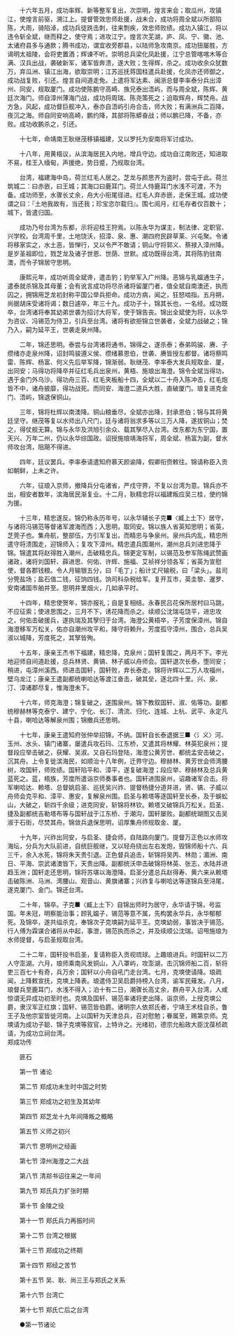 <!-- { "loadSidebar": true } -->
　　十六年五月，成功率辉、新等整军复出，次崇明，煌言来会；取瓜州，攻镇江，使煌言前驱，溯江上。提督管效忠师赴援，战未合，成功将周全斌以所部陷陈，大雨，骑陷淖，成功兵徒跣击刺，往来剽疾，效忠师败绩。成功入镇江，将以违令斩全斌，继而释之，使守焉；进攻江宁。煌言次芜湖，庐、凤、宁、徽、池、太诸府县多与通款；腾书成功，谓宜收旁郡县，以陆师急攻南京。成功狃屡胜，方谒明太祖陵，会将吏置酒；辉谏不听。崇明总兵梁化凤赴援，江宁总管喀喀木等合满、汉兵出战，袭破新军，诸军皆奔溃，遂大败；生得辉，杀之。成功收余众犹数万，弃瓜洲、镇江出海，欲取崇明；江苏巡抚蒋国柱遣兵赴援，化凤亦还师御之，成功战复败，引还。煌言自间道走免。上遣将军达素、闽浙总督李率泰分兵出漳州、同安，规取厦门。成功使陈鹏守高崎、族兄泰出浯屿，而与周全斌，陈辉、黄廷次海门。师自漳州薄海门战，成功将周瑞、陈尧策死之；迫取辉舟，辉焚舟。战方急，风起，成功督巨舰冲入，泰亦自浯屿引舟合击，师大败；有满洲兵二百降，夜沉之海。师自同安响高崎，鹏约降，其部将陈蟒奋战；师以鹏已降，不备，亦败。成功收鹏杀之，引还。

　　十七年，命靖南王耿继茂移镇福建，又以罗托为安南将军讨成功。

　　十八年，用黄梧议，从滨海居民入内地，增兵守边。成功自江南败还，知进取不易，桂王入缅甸，声援绝，势日蹙，乃规取台湾。

　　台湾，福建海中岛，荷兰红毛人居之。芝龙与颜思齐为盗时，尝屯于此。荷兰筑城二：曰赤嵌，曰王城；其海口曰鹿耳门。荷兰人恃鹿耳门水浅不可渡，不为备。成功师至，水骤长丈余，舟大小衔尾径进。红毛人弃赤嵌，走保王城。成功使谓之曰：『土地我故有，当还我；珍宝恣尔载归』。围七阅月，红毛存者仅百数十；城下，皆遣归国。

　　成功乃号台湾为东都，示将迎桂王狩焉。以陈永华为谋主，制法律、定职官、兴学校。台湾周千里，土地饶沃，招漳、泉、惠、潮四府民辟草莱、兴屯聚。令诸将移家实之，水土恶，皆惮行，又以令严不敢请；铜山守将郭义、蔡禄入漳州降。是岁圣祖即位，戮芝龙及诸子世恩、世荫、世默。成功既得台湾，其将陈豹驻南澳，而令子锦居守思明。

　　康熙元年，成功听周全斌谗，遣击豹；豹举军入广州降。恶锦与乳媪通生子，遣泰就杀锦及其母董；会有讹言成功将尽杀诸将留厦门者，值全斌自南澳还，执而囚之，拥锦用芝龙初封称平国公举兵拒命。成功方病，闻之，狂怒啮指。五月朔，尚据胡床受诸将谒；数日遽卒，年三十九。成功子十，锦其长也，一名经。成功既卒，台湾诸将奉其幼弟世袭为招讨大将军，使于锦告丧。锦出全斌使为将，以永华为咨议、冯锡范为侍卫，引兵至台湾。诸将有欲拒锦立世袭者，全斌力战破之；锦乃入，嗣为延平王，世袭走泉州降。

　　二年，锦还思明。泰尝与台湾诸将通书，锦得之，遂杀泰；泰弟鸣骏、赓、子缵绪亦走泉州降，诏封鸣骏遵义侯、缵绪慕恩伯，世袭、赓皆授左都督。诸将蔡鸣雷、陈辉、杨富、何义先后举军降，锦渐弱。耿继茂、李率泰大发兵规取金、厦，出同安；马得功将降卒并征红毛兵出泉州，黄梧、施琅出海澄。锦令全斌当得功，遇于金门外乌沙。得功舟三百、红毛夹板船十四，全斌以二十舟入陈冲击，红毛炮皆不中，诸舟披靡，得功战死。而同安、海澄二道兵大胜，直破厦门。琅复进克金门、浯屿，锦退保铜山。

　　三年，锦将杜辉以南澳降。铜山粮垂尽，全斌亦出降，封承恩伯；锦与其将黄廷坚守。继茂等复以水师出八尺门，廷与诸将翁求多等以三万人降，遂拔铜山；焚之，得仗舰无算。锦与永华及洪旭引余众、载其孥尽入台湾。改东都为东宁国，置天兴、万年二州，仍以永华综国政。诏授施琅靖海将军，周全斌、杨富为副，督水师攻台湾，阻飓不得进。

　　四年，廷议罢兵。李率泰请遣知府慕天颜谕降，假卿衔赍敕往。锦请称臣入贡如朝鲜，上未之许。

　　六年，征琅入京师，撤降兵分屯诸省，严戍守界，不复以台湾为意。锦兵亦不出，相安者数年，滨海居民渐复业。十二月，耿精忠将以福建叛应吴三桂，使约锦为援。

　　十三年，精忠遂反。锦仍称永历年号，以永华辅长子克■〈臧上土下〉居守，与诸将冯锡范等督诸军渡海而西；入思明，取同安。锦以族人省英知思明；省英，芝莞子也。集舟航，整部伍，方引军复出，而精忠与争泉州。泉州兵内乱，精忠所遣守将溃围走，迎锦师入；复攻下漳州。精忠遣兵围潮州，潮州总兵刘进忠降于锦。锦遣其将赵得胜入潮州，击破精忠兵。锦更定军制，以锡范及参军陈绳武赞画诸政，诸将刘国轩、薛进思、何佑、许辉、施福、艾祯祥分领各军；省英为宣慰使，督各郡钱粮。令人月输银五分，曰「毛丁」；船计丈尺输税，曰「梁头」。盐司分筦盐场；盐石值二钱，征饷四钱。饷司科杂税给军。复开互市，英圭黎、暹罗、安南诸国市舶并至。思明井里烟火，几如承平时。

　　十四年，精忠使贺年，锦亦报礼；自是复相结。永春民吕花保所居村曰马跳，不应征索；使进思围之，三月不下，诱花降而杀之。续顺公沈瑞屯饶平，进忠攻之，何佑击破援兵，遂执瑞及其孥归于台湾。海澄公黄梧卒，子芳度保漳州。锦自海澄移军万松关，佑亦自潮州攻平和，降守将赖升。芳度孤守漳州，围合，总兵吴淑以城降，芳度死之，其孥皆殉。

　　十五年，康亲王杰书下福建，精忠降，克泉州；国轩复围之，两月不下。李光地迎师自间道赴援，总兵林贤、黄镐、林子威以舟师会。国轩退次长泰，堕同安；稍进，屯漳州溪西。师进击国轩，国轩败，弃长泰走。锦将许辉以二万人攻福州，壁乌龙江；康亲王遣副都统喇哈达等渡江奋击，破其垒，逐北四十里。兴、泉、汀、漳诸郡尽复，惟海澄未下。

　　十六年，师克海澄；锦复破之，遂围泉州。锦下教叙国轩、淑、佑等功。副都统穆赫林等克泰宁、建宁、宁化、长汀、清流、归化、连城、上杭、武平、永定凡十县，喇哈达等解泉州围；锦撤兵还思明。

　　十七年，康亲王遣知府张仲举招锦，不纳。国轩自长泰退据三■〈氵义〉河、玉州、水头、镇门诸寨，屡遣兵攻石玛、江东桥，又遣其将林耀、林英犯泉州；提督段应举击破之，获耀、吴淑。又自石玛登陆，海澄公黄芳世、都统孟安击破之，沉其舟。上令复徙滨海民，如顺治十八年例，迁界守边。穆赫林、黄芳世会师湾腰树，攻国轩，师败绩。国轩陷平和、漳平，遂复破海澄；段应举、穆赫林及总兵黄蓝死之。蓝，梧族，芳度所遣诣京师奏事者也。国轩进围泉州，诏趣诸军合击。将军喇哈达、赖塔、总督姚启圣、巡抚吴兴祚、提督杨捷分道并进，贤、镐、子威以舟师会克平和、漳平、惠安，复解泉州围。启圣与赖塔等逐国轩至长泰，及于蜈蚣山，大破之，斩四千余级；进克同安，斩锦将林钦。赖塔又破锦兵万松关。启圣、捷及副都统吉勒塔布等与国轩战于江东桥、于潮沟，国轩屡败。副都统瑚图又击吴淑于石街，尽焚其舟。锦敛兵退保思明，诏厚集舟师规取金、厦。

　　十九年，兴祚出同安，与启圣、捷会师，自陆路向厦门。提督万正色以水师攻海坛，分兵为大队前进，自统巨舰继，又以轻舟绕出左右发炮，毁锦师船十六、兵三千，余入水死，锦将朱天贵引退。正色督兵追击，斩锦将吴丙、林勋；湄洲、南日、平海、崇武诸澳皆下，天贵出降。副都统沃申击破锦将林英、张志，水陆并进趋玉洲；国轩走还思明，锦将苏堪以海澄降。启圣分遣总兵赵得寿、黄六来从赖塔击破陈洲、马洲、湾腰山、观音山、黄旗诸寨；兴祚复与喇哈达等逐锦兵至浔尾，遂克厦门、金门。锦还台湾。

　　二十年，锦卒。子克■〈臧上土下〉自锦出师时为居守，永华请于锦，号监国。年未冠，明察能治事；顾乳媪子，锡范等意不属，先构罢永华兵，永华郁郁死。及锦卒，遂共缢杀克，奉锦次子克塽嗣为延平王。克塽幼弱，事皆决于锡范。行人傅为霖谋合诸将从中起，事泄，锡范执而杀之，并及续顺公沈瑞。诏甩施琅为水师提督，与启圣规取台湾。

　　二十二年，国轩投书启圣，复请称臣入贡视琉球。上趣琅进兵。时国轩以二万人守澎湖。六月，琅师乘南风发铜山，入八罩屿，攻澎湖，击沉锦师船二百，斩将吏三百七十有奇，兵万余；国轩以小舟自吼门走台湾。七月，克塽使请降。琅疏闻，上降敕宣抚，克塽上降表。琅遣侍卫吴启爵持榜入台湾，谕军民薙发。八月，琅督兵至鹿耳门，水浅不得入；泊十有二日，潮骤长高丈余，群舟平入台湾，人咸惊谓无异成功初至时也。克塽及国轩、锡范率诸将吏出降，诣京师，上授克塽公爵，隶汉军正红旗；国轩、锡范皆伯爵。诸明宗人依郑氏者，宁靖王术桂自杀，鲁王子及他宗室皆徙河南。上以国轩为天津总兵，召对慰勉；眷属至，赐第京师。克塽请为成功子聪、锦子克塽等叙官，上特许之。光绪初，德宗允船政大臣沈葆桢疏请，为成功立祠台湾。  
郑成功传

　　匪石

　　第一节 诸论

　　第二节 郑成功未生时中国之时势

　　第三节 郑成功之初生及其幼年

　　第四节 郑芝龙十九年间降叛之概略

　　第五节 义师之初兴

　　第六节 思明州之经画

　　第七节 漳州海澄之二大战

　　第八节 清郑书诏往来之一年间

　　第九节 郑氏兵力扩张时期

　　第十节 金陵之役

　　第十一节 郑氏兵力再振时间

　　第十二节 台湾之根据

　　第十三节 郑成功之终期

　　第十四节 郑经之苦节

　　第十五节 吴、耿、尚三王与郑氏之关系

　　第十六节 台湾亡

　　第十七节 郑氏亡后之台湾

　　●第一节诸论

